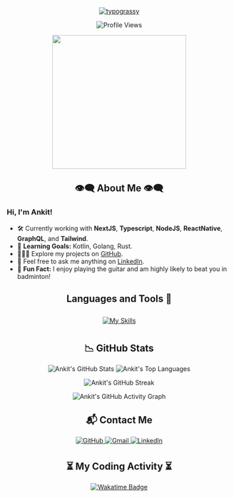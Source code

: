<div align="center">
  <a href="https://github.com/Ankitmohanty2">
    <img alt="typograssy" src="https://typograssy.deno.dev/api?text=%E3%82%B8%E3%83%A7%E3%83%B3%E3%81%A7%E3%81%99%E3%80%82%E3%81%93%E3%82%93%E3%81%AB%E3%81%A1%E3%81%AF&l0=none&l1=82d9d0&l2=027353&l3=038c4c&l4=01402e&bg=none&frame=none&speed=100&comment=">
  </a>
  <p>
    <img draggable="false" src="https://komarev.com/ghpvc/?username=Ankitmohanty2&style=for-the-badge&color=1C8C8C" alt="Profile Views">
  </p>
</div>

<div align="center">
  <img src="https://media.giphy.com/media/v1.Y2lkPTc5MGI3NjExdG1mbjI5NnB2OHZraGZwanMxOWNqNm5hcTIwc29kODVrZGN3MnBrNCZlcD12MV9pbnRlcm5hbF9naWZfYnlfaWQmY3Q9Zw/11KzOet1ElBDz2/giphy.gif" width="300px">
</div>

<h2 align="center">👁️‍🗨️ About Me 👁️‍🗨️</h2>

### Hi, I'm Ankit!

- 🛠 Currently working with **NextJS**, **Typescript**, **NodeJS**, **ReactNative**, **GraphQL**, and **Tailwind**.
- 🌱 **Learning Goals:** Kotlin, Golang, Rust.
- 👨🏻‍💻 Explore my projects on [GitHub](https://github.com/Ankitmohanty2).
- 💬 Feel free to ask me anything on [LinkedIn](https://www.linkedin.com/in/ankit-mohanty-3036ba209/).
- 🎸 **Fun Fact:** I enjoy playing the guitar and am highly likely to beat you in badminton!

<h2 align="center">Languages and Tools 📖</h2>

<div align="center">
  <a href="https://skillicons.dev">
    <img style="margin: 10px;" src="https://skillicons.dev/icons?i=javascript,ts,bash,linux,git,github,java,py,nodejs,c,cpp,css,html,react,express,materialui,mongodb,postgres,graphql,postman,docker,next,redux,vscode,firebase,jquery,vite&perline=8" alt="My Skills" />
  </a>
</div>

<h2 align="center">📉 GitHub Stats</h2>

<div align="center">
  <p>
    <img alt="Ankit's GitHub Stats" src="https://github-readme-stats.vercel.app/api?username=Ankitmohanty2&show_icons=true&count_private=true&theme=react&hide_border=true&bg_color=0D1117" />
    <img alt="Ankit's Top Languages" src="https://github-readme-stats.vercel.app/api/top-langs/?username=Ankitmohanty2&langs_count=8&count_private=true&layout=compact&theme=react&hide_border=true&bg_color=0D1117" />
  </p>
  <p>
    <img alt="Ankit's GitHub Streak" src="https://streak-stats.demolab.com?user=Ankitmohanty2&theme=cobalt&hide_border=true" />
  </p>
  <p>
    <img alt="Ankit's GitHub Activity Graph" src="https://github-readme-activity-graph.vercel.app/graph?username=Ankitmohanty2&bg_color=0d1117&color=00bfc2&line=00696b&point=00ffff&area=true&hide_border=true" />
  </p>
</div>

<h2 align="center">📬 Contact Me</h2>

<div align="center">
  <a href="https://github.com/Ankitmohanty2" target="_blank">
    <img src="https://img.shields.io/badge/github-%2324292e.svg?&style=for-the-badge&logo=github&logoColor=white" alt="GitHub" style="margin-bottom: 5px;" />
  </a>
  <a href="mailto:mohantyankit619@gmail.com" target="_blank">
    <img src="https://img.shields.io/badge/gmail-%2300acee.svg?&style=for-the-badge&logo=gmail&logoColor=white" alt="Gmail" style="margin-bottom: 5px;" />
  </a>
  <a href="https://www.linkedin.com/in/ankit-mohanty-3036ba209/" target="_blank">
    <img src="https://img.shields.io/badge/linkedin-%231E77B5.svg?&style=for-the-badge&logo=linkedin&logoColor=white" alt="LinkedIn" style="margin-bottom: 5px;" />
  </a>
</div>

<h2 align="center">⏳ My Coding Activity ⏳</h2>

<div align="center">
  <a href="https://wakatime.com/@018cc5da-3dee-4f24-aa62-88eae14a8ad3">
    <img src="https://wakatime.com/badge/user/018cc5da-3dee-4f24-aa62-88eae14a8ad3.svg" alt="Wakatime Badge">
  </a>
</div>
